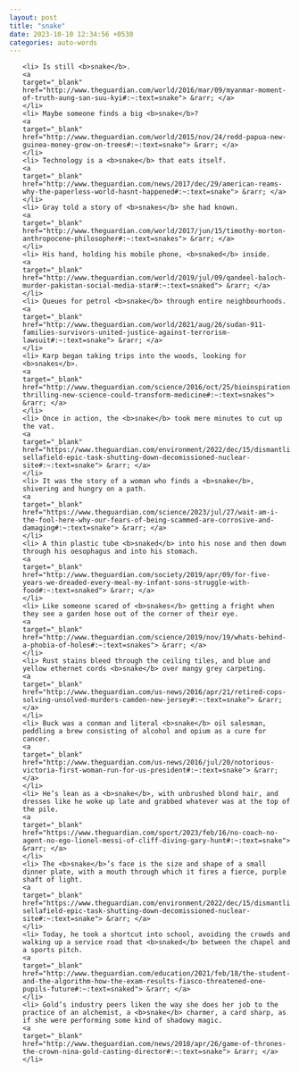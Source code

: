 ```yaml
---
layout: post
title: "snake"
date: 2023-10-10 12:34:56 +0530
categories: auto-words
---
```

<ol>

    <li> Is still <b>snake</b>.
    <a 
    target="_blank" 
    href="http://www.theguardian.com/world/2016/mar/09/myanmar-moment-of-truth-aung-san-suu-kyi#:~:text=snake"> &rarr; </a>
    </li>
    <li> Maybe someone finds a big <b>snake</b>?
    <a 
    target="_blank" 
    href="http://www.theguardian.com/world/2015/nov/24/redd-papua-new-guinea-money-grow-on-trees#:~:text=snake"> &rarr; </a>
    </li>
    <li> Technology is a <b>snake</b> that eats itself.
    <a 
    target="_blank" 
    href="http://www.theguardian.com/news/2017/dec/29/american-reams-why-the-paperless-world-hasnt-happened#:~:text=snake"> &rarr; </a>
    </li>
    <li> Gray told a story of <b>snakes</b> she had known.
    <a 
    target="_blank" 
    href="http://www.theguardian.com/world/2017/jun/15/timothy-morton-anthropocene-philosopher#:~:text=snakes"> &rarr; </a>
    </li>
    <li> His hand, holding his mobile phone, <b>snaked</b> inside.
    <a 
    target="_blank" 
    href="http://www.theguardian.com/world/2019/jul/09/qandeel-baloch-murder-pakistan-social-media-star#:~:text=snaked"> &rarr; </a>
    </li>
    <li> Queues for petrol <b>snake</b> through entire neighbourhoods.
    <a 
    target="_blank" 
    href="http://www.theguardian.com/world/2021/aug/26/sudan-911-families-survivors-united-justice-against-terrorism-lawsuit#:~:text=snake"> &rarr; </a>
    </li>
    <li> Karp began taking trips into the woods, looking for <b>snakes</b>.
    <a 
    target="_blank" 
    href="http://www.theguardian.com/science/2016/oct/25/bioinspiration-thrilling-new-science-could-transform-medicine#:~:text=snakes"> &rarr; </a>
    </li>
    <li> Once in action, the <b>snake</b> took mere minutes to cut up the vat.
    <a 
    target="_blank" 
    href="https://www.theguardian.com/environment/2022/dec/15/dismantling-sellafield-epic-task-shutting-down-decomissioned-nuclear-site#:~:text=snake"> &rarr; </a>
    </li>
    <li> It was the story of a woman who finds a <b>snake</b>, shivering and hungry on a path.
    <a 
    target="_blank" 
    href="https://www.theguardian.com/science/2023/jul/27/wait-am-i-the-fool-here-why-our-fears-of-being-scammed-are-corrosive-and-damaging#:~:text=snake"> &rarr; </a>
    </li>
    <li> A thin plastic tube <b>snaked</b> into his nose and then down through his oesophagus and into his stomach.
    <a 
    target="_blank" 
    href="http://www.theguardian.com/society/2019/apr/09/for-five-years-we-dreaded-every-meal-my-infant-sons-struggle-with-food#:~:text=snaked"> &rarr; </a>
    </li>
    <li> Like someone scared of <b>snakes</b> getting a fright when they see a garden hose out of the corner of their eye.
    <a 
    target="_blank" 
    href="http://www.theguardian.com/science/2019/nov/19/whats-behind-a-phobia-of-holes#:~:text=snakes"> &rarr; </a>
    </li>
    <li> Rust stains bleed through the ceiling tiles, and blue and yellow ethernet cords <b>snake</b> over mangy grey carpeting.
    <a 
    target="_blank" 
    href="http://www.theguardian.com/us-news/2016/apr/21/retired-cops-solving-unsolved-murders-camden-new-jersey#:~:text=snake"> &rarr; </a>
    </li>
    <li> Buck was a conman and literal <b>snake</b> oil salesman, peddling a brew consisting of alcohol and opium as a cure for cancer.
    <a 
    target="_blank" 
    href="http://www.theguardian.com/us-news/2016/jul/20/notorious-victoria-first-woman-run-for-us-president#:~:text=snake"> &rarr; </a>
    </li>
    <li> He’s lean as a <b>snake</b>, with unbrushed blond hair, and dresses like he woke up late and grabbed whatever was at the top of the pile.
    <a 
    target="_blank" 
    href="https://www.theguardian.com/sport/2023/feb/16/no-coach-no-agent-no-ego-lionel-messi-of-cliff-diving-gary-hunt#:~:text=snake"> &rarr; </a>
    </li>
    <li> The <b>snake</b>’s face is the size and shape of a small dinner plate, with a mouth through which it fires a fierce, purple shaft of light.
    <a 
    target="_blank" 
    href="https://www.theguardian.com/environment/2022/dec/15/dismantling-sellafield-epic-task-shutting-down-decomissioned-nuclear-site#:~:text=snake"> &rarr; </a>
    </li>
    <li> Today, he took a shortcut into school, avoiding the crowds and walking up a service road that <b>snaked</b> between the chapel and a sports pitch.
    <a 
    target="_blank" 
    href="http://www.theguardian.com/education/2021/feb/18/the-student-and-the-algorithm-how-the-exam-results-fiasco-threatened-one-pupils-future#:~:text=snaked"> &rarr; </a>
    </li>
    <li> Gold’s industry peers liken the way she does her job to the practice of an alchemist, a <b>snake</b> charmer, a card sharp, as if she were performing some kind of shadowy magic.
    <a 
    target="_blank" 
    href="http://www.theguardian.com/news/2018/apr/26/game-of-thrones-the-crown-nina-gold-casting-director#:~:text=snake"> &rarr; </a>
    </li>